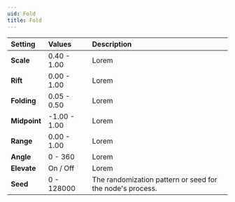 ```yaml
---
uid: Fold
title: Fold
---
```


| Setting      | Values       | Description                                               |
| :----------- | :----------- | :-------------------------------------------------------- |
| **Scale**    | 0.40 - 1.00  | Lorem                                                     |
| **Rift**     | 0.00 - 1.00  | Lorem                                                     |
| **Folding**  | 0.05 - 0.50  | Lorem                                                     |
| **Midpoint** | -1.00 - 1.00 | Lorem                                                     |
| **Range**    | 0.00 - 1.00  | Lorem                                                     |
| **Angle**    | 0 - 360      | Lorem                                                     |
| **Elevate**  | On / Off     | Lorem                                                     |
| **Seed**     | 0 - 128000   | The randomization pattern or seed for the node's process. |



